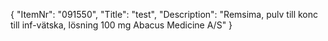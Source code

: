 {
  "ItemNr": "091550",
  "Title": "test",
  "Description": "Remsima, pulv till konc till inf-vätska, lösning 100 mg Abacus Medicine A/S"
}